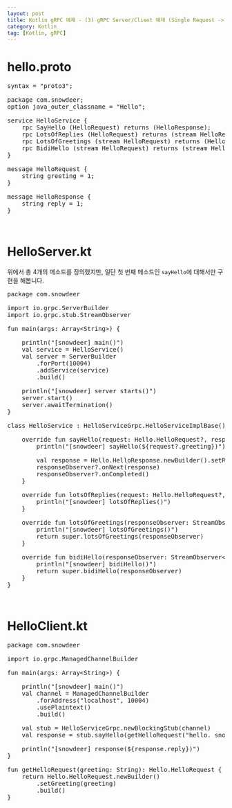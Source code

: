 ```yaml
---
layout: post
title: Kotlin gRPC 예제 - (3) gRPC Server/Client 예제 (Single Request -> Single Response)
category: Kotlin
tag: [Kotlin, gRPC]
---
```


# hello.proto

<pre class="prettyprint">
syntax = "proto3";

package com.snowdeer;
option java_outer_classname = "Hello";

service HelloService {
    rpc SayHello (HelloRequest) returns (HelloResponse);
    rpc LotsOfReplies (HelloRequest) returns (stream HelloResponse);
    rpc LotsOfGreetings (stream HelloRequest) returns (HelloResponse);
    rpc BidiHello (stream HelloRequest) returns (stream HelloResponse);
}

message HelloRequest {
    string greeting = 1;
}

message HelloResponse {
    string reply = 1;
}
</pre>

<br>

# HelloServer.kt

위에서 총 4개의 메소드를 정의했지만, 일단 첫 번째 메소드인 `sayHello`에 대해서만 구현을 해봅니다.

<pre class="prettyprint">
package com.snowdeer

import io.grpc.ServerBuilder
import io.grpc.stub.StreamObserver

fun main(args: Array&lt;String&gt;) {

    println("[snowdeer] main()")
    val service = HelloService()
    val server = ServerBuilder
        .forPort(10004)
        .addService(service)
        .build()

    println("[snowdeer] server starts()")
    server.start()
    server.awaitTermination()
}

class HelloService : HelloServiceGrpc.HelloServiceImplBase() {

    override fun sayHello(request: Hello.HelloRequest?, responseObserver: StreamObserver&lt;Hello.HelloResponse&gt;?) {
        println("[snowdeer] sayHello(${request?.greeting})")

        val response = Hello.HelloResponse.newBuilder().setReply(request?.greeting).build()
        responseObserver?.onNext(response)
        responseObserver?.onCompleted()
    }

    override fun lotsOfReplies(request: Hello.HelloRequest?, responseObserver: StreamObserver&lt;Hello.HelloResponse&gt;?) {
        println("[snowdeer] lotsOfReplies()")
    }

    override fun lotsOfGreetings(responseObserver: StreamObserver&lt;Hello.HelloResponse&gt;?): StreamObserver&lt;Hello.HelloRequest&gt; {
        println("[snowdeer] lotsOfGreetings()")
        return super.lotsOfGreetings(responseObserver)
    }

    override fun bidiHello(responseObserver: StreamObserver&lt;Hello.HelloResponse&gt;?): StreamObserver&lt;Hello.HelloRequest&gt; {
        println("[snowdeer] bidiHello()")
        return super.bidiHello(responseObserver)
    }
}
</pre>

<br>

# HelloClient.kt

<pre class="prettyprint">
package com.snowdeer

import io.grpc.ManagedChannelBuilder

fun main(args: Array&lt;String&gt;) {

    println("[snowdeer] main()")
    val channel = ManagedChannelBuilder
        .forAddress("localhost", 10004)
        .usePlaintext()
        .build()
        
    val stub = HelloServiceGrpc.newBlockingStub(channel)
    val response = stub.sayHello(getHelloRequest("hello. snowdeer"))

    println("[snowdeer] response(${response.reply})")
}

fun getHelloRequest(greeting: String): Hello.HelloRequest {
    return Hello.HelloRequest.newBuilder()
        .setGreeting(greeting)
        .build()
}
</pre>